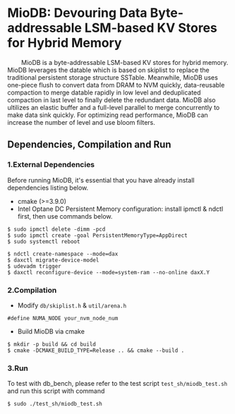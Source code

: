 # MioDB: Devouring Data Byte-addressable LSM-based KV Stores for Hybrid Memory
&#160; &#160; &#160; &#160; MioDB is a byte-addressable LSM-based KV stores for hybrid memory. MioDB leverages the datable which is based on skiplist to replace the traditional persistent storage structure SSTable. Meanwhile, MioDB uses one-piece flush to convert data from DRAM to NVM quickly, data-reusable compaction to merge datable rapidly in low level and deduplicated compaction in last level to finally delete the redundant data. MioDB also ultilizes an elastic buffer and a full-level parallel to merge concurrently to make data sink quickly. For optimizing read performance, MioDB can increase the number of level and use bloom filters.

## Dependencies, Compilation and Run
### 1.External Dependencies
Before running MioDB, it's essential that you have already install dependencies listing below.
* cmake (>=3.9.0)
* Intel Optane DC Persistent Memory configuration: install ipmctl & ndctl first, then use commands below.
```
$ sudo ipmctl delete -dimm -pcd
$ sudo ipmctl create -goal PersistentMemoryType=AppDirect
$ sudo systemctl reboot

$ ndctl create-namespace --mode=dax
$ daxctl migrate-device-model
$ udevadm trigger
$ daxctl reconfigure-device --mode=system-ram --no-online daxX.Y
```

### 2.Compilation
* Modify ``db/skiplist.h`` & ``util/arena.h``
```
#define NUMA_NODE your_nvm_node_num
```
* Build MioDB via cmake
```
$ mkdir -p build && cd build
$ cmake -DCMAKE_BUILD_TYPE=Release .. && cmake --build .
```

### 3.Run
To test with db_bench, please refer to the test script
``test_sh/miodb_test.sh`` and run this script with command
```
$ sudo ./test_sh/miodb_test.sh
```